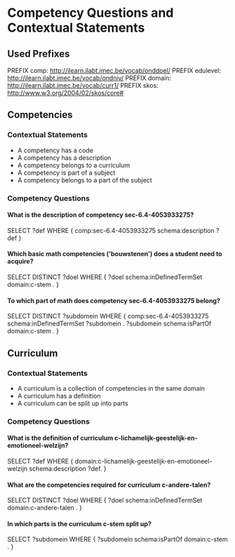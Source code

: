 # Competency Questions and Contextual Statements

## Used Prefixes

PREFIX comp: <http://ilearn.ilabt.imec.be/vocab/onddoel/>
PREFIX edulevel: <http://ilearn.ilabt.imec.be/vocab/ondniv/>
PREFIX domain: <http://ilearn.ilabt.imec.be/vocab/curr1/>
PREFIX skos: <http://www.w3.org/2004/02/skos/core#>

## Competencies

### Contextual Statements

- A competency has a code
- A competency has a description
- A competency belongs to a curriculum 
- A competency is part of a subject
- A competency belongs to a part of the subject

### Competency Questions

#### What is the description of competency sec-6.4-4053933275?

SELECT ?def WHERE {
    comp:sec-6.4-4053933275 schema:description ?def
}

#### Which basic math competencies ('bouwstenen') does a student need to acquire?

SELECT DISTINCT ?doel WHERE {
    ?doel schema:inDefinedTermSet domain:c-stem .
}

#### To which part of math does competency sec-6.4-4053933275 belong?

SELECT DISTINCT ?subdomein WHERE {
    comp:sec-6.4-4053933275 schema:inDefinedTermSet ?subdomein .
    ?subdomein schema:isPartOf domain:c-stem .
}

## Curriculum

### Contextual Statements

- A curriculum is a collection of competencies in the same domain
- A curriculum has a definition
- A curriculum can be split up into parts

### Competency Questions

#### What is the definition of curriculum c-lichamelijk-geestelijk-en-emotioneel-welzijn?
SELECT ?def WHERE {
    domain:c-lichamelijk-geestelijk-en-emotioneel-welzijn schema:description ?def.
}

#### What are the competencies required for curriculum c-andere-talen?

SELECT DISTINCT ?doel WHERE {
    ?doel schema:inDefinedTermSet domain:c-andere-talen .
}

#### In which parts is the curriculum c-stem split up?

SELECT ?subdomein WHERE {
    ?subdomein schema:isPartOf domain:c-stem .
}


